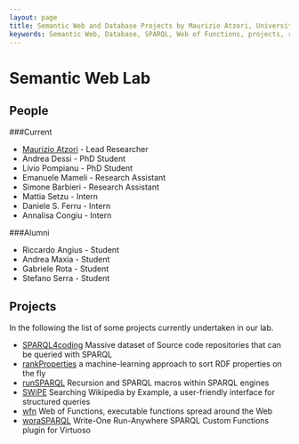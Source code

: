 ```yaml
---
layout: page
title: Semantic Web and Database Projects by Maurizio Atzori, University of Cagliari, Italy
keywords: Semantic Web, Database, SPARQL, Web of Functions, projects, research
---
```


Semantic Web Lab
===================================

People
------
###Current
 - [Maurizio Atzori](/) - Lead Researcher
 - Andrea Dessi - PhD Student
 - Livio Pompianu - PhD Student
 - Emanuele Mameli - Research Assistant
 - Simone Barbieri - Research Assistant
 - Mattia Setzu - Intern
 - Daniele S. Ferru - Intern
 - Annalisa Congiu - Intern

###Alumni
 - Riccardo Angius - Student
 - Andrea Maxia - Student
 - Gabriele Rota - Student
 - Stefano Serra - Student



Projects
--------
In the following the list of some projects currently undertaken in our lab.

 - [SPARQL4coding](SPARQL4coding) Massive dataset of Source code repositories that can be queried with SPARQL
 - [rankProperties](rankProperties) a machine-learning approach to sort RDF properties on the fly
 - [runSPARQL](runSPARQL) Recursion and SPARQL macros within SPARQL engines
 - [SWiPE](swipe) Searching Wikipedia by Example, a user-friendly interface for structured queries
 - [wfn](wfn) Web of Functions, executable functions spread around the Web
 - [woraSPARQL](woraSPARQL) Write-One Run-Anywhere SPARQL Custom Functions plugin for Virtuoso
